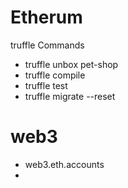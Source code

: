 

# Etherum
truffle Commands
- truffle unbox pet-shop
- truffle compile
- truffle test
- truffle migrate --reset


# web3
- web3.eth.accounts
- 
